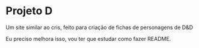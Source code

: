 # Projeto D
 Um site similar ao cris, feito para criação de fichas de personagens de D&D

 Eu preciso melhora isso, vou ter que estudar como fazer README.
